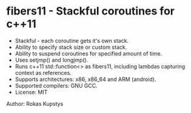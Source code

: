 fibers11 - Stackful coroutines for c++11
========================================

* Stackful - each coroutine gets it's own stack.
* Ability to specify stack size or custom stack.
* Ability to suspend coroutines for specified amount of time.
* Uses setjmp() and longjmp().
* Runs c++11 std::function<> as fibers11, including lambdas capturing context as references.
* Supports architectures: x86, x86_64 and ARM (android).
* Supported compilers: GNU GCC.
* License: MIT

Author: Rokas Kupstys

